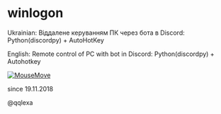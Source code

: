 # winlogon
<p>
Ukrainian: Віддалене керуванням ПК через бота в Discord: Python(discordpy) + AutoHotKey

English: Remote control of PC with bot in Discord: Python(discordpy) + Autohotkey
</p>

[![MouseMove](https://j.gifs.com/4Q7E46.gif)](https://youtu.be/GzXUTOoDrUI)


since 19.11.2018

@qqlexa
